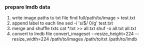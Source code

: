 ### prepare lmdb data
1. write image paths to txt file
	find full/path/to/image > test.txt
2. append label to each line
	sed -i 's/$/ 0/g' test.txt
3. merge and shuffle txts
	cat *.txt >> all.txt
	shuf -o all.txt all.txt
4. convert to lmdb file
	convert_imageset --resize_height=224 --resize_width=224 /path/to/images /path/to/txt /path/to/lmdb

